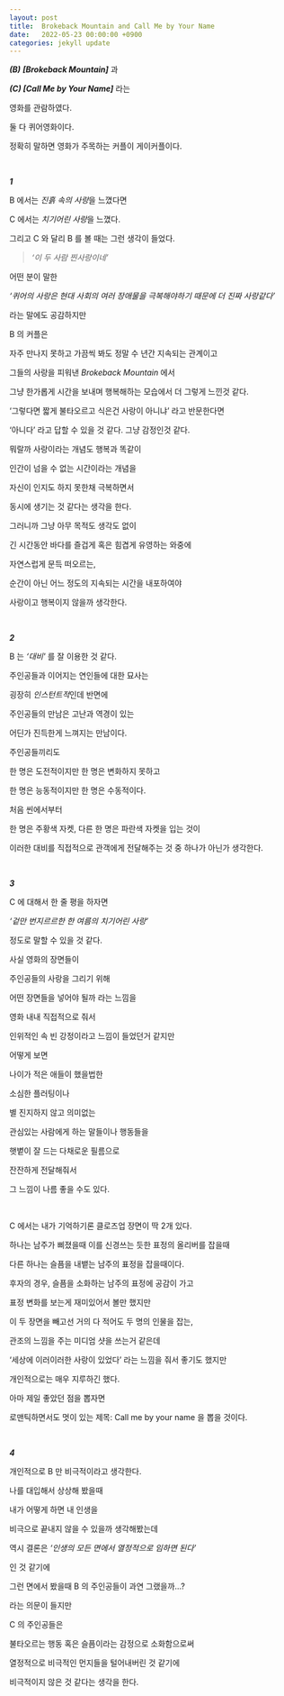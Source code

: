 ```yaml
---
layout: post
title:  Brokeback Mountain and Call Me by Your Name
date:   2022-05-23 00:00:00 +0900
categories: jekyll update
---
```


***(B)*** ***[Brokeback Mountain]*** 과

***(C) [Call Me by Your Name]*** 라는

영화를 관람하였다.

둘 다 퀴어영화이다.

정확히 말하면 영화가 주목하는 커플이 게이커플이다.

&nbsp; &nbsp; &nbsp;
&nbsp; &nbsp; &nbsp;

***1***

B 에서는 *진흙 속의 사랑*을 느꼈다면

C 에서는 *치기어린 사랑*을 느꼈다.

그리고 C 와 달리 B 를 볼 때는 그런 생각이 들었다.

> *‘이 두 사람 찐사랑이네’*
> 

어떤 분이 말한

*‘퀴어의 사랑은 현대 사회의 여러 장애물을 극복해야하기 때문에 더 진짜 사랑같다’*

라는 말에도 공감하지만

B 의 커플은

자주 만나지 못하고 가끔씩 봐도 정말 수 년간 지속되는 관계이고

그들의 사랑을 피워낸 *Brokeback Mountain* 에서

그냥 한가롭게 시간을 보내며 행복해하는 모습에서 더 그렇게 느낀것 같다.

‘그렇다면 짧게 불타오르고 식은건 사랑이 아니냐’ 라고 반문한다면

‘아니다’ 라고 답할 수 있을 것 같다. 그냥 감정인것 같다.

뭐랄까 사랑이라는 개념도 행복과 똑같이

인간이 넘을 수 없는 시간이라는 개념을

자신이 인지도 하지 못한채 극복하면서

동시에 생기는 것 같다는 생각을 한다.

그러니까 그냥 아무 목적도 생각도 없이

긴 시간동안 바다를 즐겁게 혹은 힘겹게 유영하는 와중에 

자연스럽게 문득 떠오르는,

순간이 아닌 어느 정도의 지속되는 시간을 내포하여야

사랑이고 행복이지 않을까 생각한다.

&nbsp; &nbsp; &nbsp;
&nbsp; &nbsp; &nbsp;

***2***

B 는 *‘대비'* 를 잘 이용한 것 같다.

주인공들과 이어지는 연인들에 대한 묘사는

굉장히 *인스턴트적*인데 반면에

주인공들의 만남은 고난과 역경이 있는

어딘가 진득한게 느껴지는 만남이다.

주인공들끼리도

한 명은 도전적이지만 한 명은 변화하지 못하고

한 명은 능동적이지만 한 명은 수동적이다.

처음 씬에서부터

한 명은 주황색 자켓, 다른 한 명은 파란색 자켓을 입는 것이

이러한 대비를 직접적으로 관객에게 전달해주는 것 중 하나가 아닌가 생각한다.

&nbsp; &nbsp; &nbsp;
&nbsp; &nbsp; &nbsp;

***3***

C 에 대해서 한 줄 평을 하자면

*‘겉만 번지르르한 한 여름의 치기어린 사랑’*

정도로 말할 수 있을 것 같다.

사실 영화의 장면들이

주인공들의 사랑을 그리기 위해

어떤 장면들을 넣어야 될까 라는 느낌을

영화 내내 직접적으로 줘서

인위적인 속 빈 강정이라고 느낌이 들었던거 같지만

어떻게 보면

나이가 적은 애들이 했을법한

소심한 플러팅이나

별 진지하지 않고 의미없는

관심있는 사람에게 하는 말들이나 행동들을

햇볕이 잘 드는 다채로운 필름으로

잔잔하게 전달해줘서

그 느낌이 나름 좋을 수도 있다.

&nbsp; &nbsp; &nbsp;
&nbsp; &nbsp; &nbsp;

C 에서는 내가 기억하기론 클로즈업 장면이 딱 2개 있다.

하나는 남주가 삐졌을때 이를 신경쓰는 듯한 표정의 올리버를 잡을때

다른 하나는 슬픔을 내뱉는 남주의 표정을 잡을때이다.

후자의 경우, 슬픔을 소화하는 남주의 표정에 공감이 가고

표정 변화를 보는게 재미있어서 볼만 했지만

이 두 장면을 빼고선 거의 다 적어도 두 명의 인물을 잡는,

관조의 느낌을 주는 미디엄 샷을 쓰는거 같은데

‘세상에 이러이러한 사랑이 있었다’ 라는 느낌을 줘서 좋기도 했지만

개인적으로는 매우 지루하긴 했다.

아마 제일 좋았던 점을 뽑자면

로맨틱하면서도 멋이 있는 제목: Call me by your name 을 뽑을 것이다.

&nbsp; &nbsp; &nbsp;
&nbsp; &nbsp; &nbsp;

***4***

개인적으로 B 만 비극적이라고 생각한다.

나를 대입해서 상상해 봤을때

내가 어떻게 하면 내 인생을

비극으로 끝내지 않을 수 있을까 생각해봤는데

역시 결론은 *‘인생의 모든 면에서 열정적으로 임하면 된다’*

인 것 같기에

그런 면에서 봤을때 B 의 주인공들이 과연 그랬을까…?

라는 의문이 들지만

C 의 주인공들은

불타오르는 행동 혹은 슬픔이라는 감정으로 소화함으로써

열정적으로 비극적인 먼지들을 털어내버린 것 같기에

비극적이지 않은 것 같다는 생각을 한다.
